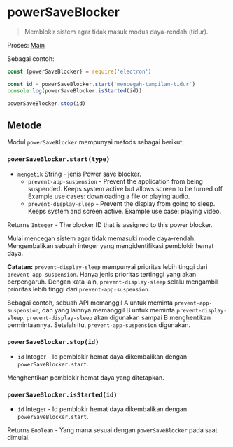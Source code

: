 # powerSaveBlocker

> Memblokir sistem agar tidak masuk modus daya-rendah (tidur).

Proses: [Main](../glossary.md#main-process)

Sebagai contoh:

```javascript
const {powerSaveBlocker} = require('electron') 

const id = powerSaveBlocker.start('mencegah-tampilan-tidur') 
console.log(powerSaveBlocker.isStarted(id)) 

powerSaveBlocker.stop(id)
```

## Metode

Modul `powerSaveBlocker` mempunyai metods sebagai berikut:

### `powerSaveBlocker.start(type)`

* `mengetik` String - jenis Power save blocker. 
  * `prevent-app-suspension` - Prevent the application from being suspended. Keeps system active but allows screen to be turned off. Example use cases: downloading a file or playing audio.
  * `prevent-display-sleep` - Prevent the display from going to sleep. Keeps system and screen active. Example use case: playing video.

Returns `Integer` - The blocker ID that is assigned to this power blocker.

Mulai mencegah sistem agar tidak memasuki mode daya-rendah. Mengembalikan sebuah integer yang mengidentifikasi pemblokir hemat daya.

**Catatan:** `prevent-display-sleep` mempunyai prioritas lebih tinggi dari `prevent-app-suspension`. Hanya jenis prioritas tertinggi yang akan berpengaruh. Dengan kata lain, `prevent-display-sleep` selalu mengambil prioritas lebih tinggi dari `prevent-app-suspension`.

Sebagai contoh, sebuah API memanggil A untuk meminta `prevent-app-suspension`, dan yang lainnya memanggil B untuk meminta `prevent-display-sleep`. `prevent-display-sleep` akan digunakan sampai B menghentikan permintaannya. Setelah itu, `prevent-app-suspension` digunakan.

### `powerSaveBlocker.stop(id)`

* `id` Integer - Id pemblokir hemat daya dikembalikan dengan `powerSaveBlocker.start`.

Menghentikan pemblokir hemat daya yang ditetapkan.

### `powerSaveBlocker.isStarted(id)`

* `id` Integer - Id pemblokir hemat daya dikembalikan dengan `powerSaveBlocker.start`.

Returns `Boolean` - Yang mana sesuai dengan `powerSaveBlocker` pada saat dimulai.